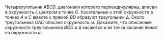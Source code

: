 Четырехугольник $ABCD$, диагонали которого перпендикулярны, вписан 
в окружность с центром в точке $O$. Касательные к этой окружности в точках
$A$ и $C$ вместе с прямой $BD$ образуют треугольник $\Delta$. 
Около треугольника $OAC$ описана окружность $\omega$. Докажите, что
описанные окружности треугольников $BOD$ и $\Delta$ касаются
и их точка касания лежит на окружности $\omega$.